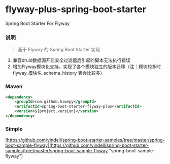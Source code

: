# flyway-plus-spring-boot-starter
Spring Boot Starter For Flyway

### 说明


 > 基于 Flyway 的 Spring Boot Starter 实现

1. 兼容druid数据源开启安全过滤器后引起的脚本无法执行错误
2. 增加Flyway模块化支持，实现了各个模块独立的版本迁移（注：模块较多时 flyway_模块名_schema_history 表会比较多）

### Maven

``` xml
<dependency>
	<groupId>com.github.hiwepy</groupId>
	<artifactId>spring-boot-starter-flyway-plus</artifactId>
	<version>${project.version}</version>
</dependency>
```

### Simple

[https://github.com/vindell/spring-boot-starter-samples/tree/master/spring-boot-sample-flyway](https://github.com/vindell/spring-boot-starter-samples/tree/master/spring-boot-sample-flyway "spring-boot-sample-flyway")

